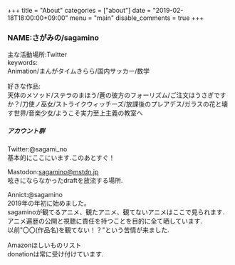 +++
title = "About"
categories = ["about"]
date = "2019-02-18T18:00:00+09:00"
menu = "main"
disable_comments = true
+++

### NAME:さがみの/sagamino

主な活動場所:Twitter  
keywords:  
Animation/まんがタイムきらら/国内サッカー/数学　　

好きな作品:  
天体のメソッド/ステラのまほう/蒼の彼方のフォーリズム/ご注文はうさぎですか？/刀使ノ巫女/ストライクウィッチーズ/放課後のプレアデス/ガラスの花と壊す世界/音楽少女/ようこそ実力至上主義の教室へ


##### アカウント群
Twitter:@sagami_no  
基本的にここにいます.このあとすぐ！

Mastodon:sagamino@mstdn.jp    
呟きにならなかったdraftを放流する場所.

Annict:@sagamino  
2019年の年初に始めました。  
sagaminoが観てるアニメ、観たアニメ、観てないアニメはここで見られます.  
アニメ遍歴の公開と視聴に責任を持つことを目的に全て晒しています.  
以前"〇〇(作品名)を観てない！？"という苦情が来ました.

Amazonほしいものリスト  
donationは常に受け付けています.